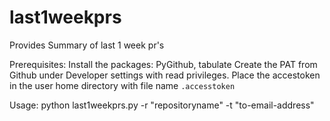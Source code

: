 # last1weekprs
Provides Summary of last 1 week pr's

Prerequisites:
  Install the packages: PyGithub, tabulate
  Create the PAT from Github under Developer settings with read privileges.
  Place the accestoken in the user home directory with file name `.accesstoken`
  
Usage:
  python last1weekprs.py -r "repositoryname" -t "to-email-address"
  
